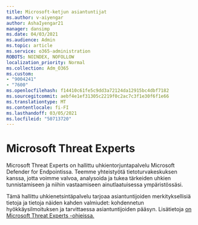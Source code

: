 ```yaml
---
title: Microsoft-ketjun asiantuntijat
ms.author: v-aiyengar
author: AshaIyengar21
manager: dansimp
ms.date: 04/03/2021
ms.audience: Admin
ms.topic: article
ms.service: o365-administration
ROBOTS: NOINDEX, NOFOLLOW
localization_priority: Normal
ms.collection: Adm_O365
ms.custom:
- "9004241"
- "7600"
ms.openlocfilehash: f14410c61fe5c9dd3a72124da12915bc4dbf7182
ms.sourcegitcommit: aebf4e1ef31305c2219f0c2ac7c3f1e30f6f1e66
ms.translationtype: MT
ms.contentlocale: fi-FI
ms.lasthandoff: 03/05/2021
ms.locfileid: "50713720"
---
```

# <a name="microsoft-threat-experts"></a>Microsoft Threat Experts

Microsoft Threat Experts on hallittu uhkientorjuntapalvelu Microsoft Defender for Endpointissa.  Teemme yhteistyötä tietoturvakeskuksen kanssa, jotta voimme valvoa, analysoida ja tukea tärkeiden uhkien tunnistamiseen ja niihin vastaamiseen ainutlaatuisessa ympäristössäsi.

Tämä hallittu uhkienetsintäpalvelu tarjoaa asiantuntijoiden merkityksellisiä tietoja ja tietoja näiden kahden valmiudet: kohdennetun hyökkäysilmoituksen ja tarvittaessa asiantuntijoiden pääsyn. Lisätietoja [on Microsoft Threat Experts -ohjeissa.](https://docs.microsoft.com/windows/security/threat-protection/microsoft-defender-atp/microsoft-threat-experts)
